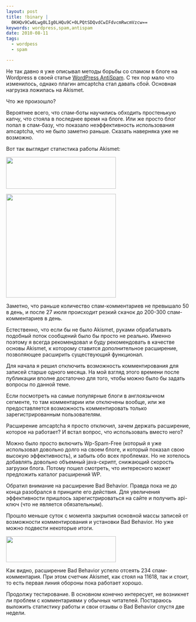 ```yaml
--- 
layout: post
title: !binary |
  0KHQv9Cw0Lwg0LIg0LHQu9C+0LPQtSDQvdCwIFdvcmRwcmVzcw==
keywords: wordpress,spam,antispam
date: 2010-08-11
tags:
  - wordpess
  - spam

---
```

Не так давно я уже описывал методы борьбы со спамом в блоге на Wordpress в своей статье <a href="/2010/01/05/wordpress-antispam/">WordPress AntiSpam</a>. С тех пор мало что изменилось, однако плагин amcaptcha стал давать сбой. Основная нагрузка ложилась на Akismet.

Что же произошло?

Вероятнее всего, что спам-боты научились обходить простенькую капчу, что стояла в последнее время на блоге. Или же просто блог попал в спам-базу, что показало неэффективность использования amcaptcha, что не было заметно раньше. Сказать наверняка уже не возможно.

Вот так выглядит статистика работы Akismet:

<a href="http://static.juev.ru/2010/08/akismet_dia.png" id="lightbox"><img class="aligncenter size-medium wp-image-1113" title="akismet_dia" src="http://static.juev.ru/2010/08/akismet_dia-300x87.png" alt="" width="300" height="87" /></a>

<a href="http://static.juev.ru/2010/08/akismet_stat.png" id="lightbox"><img class="aligncenter size-medium wp-image-1114" title="akismet_stat" src="http://static.juev.ru/2010/08/akismet_stat-300x284.png" alt="" width="300" height="284" /></a>

Заметно, что раньше количество спам-комментариев не превышало 50 в день, и после 27 июля происходит резкий скачок до 200-300 спам-комментариев в день.

Естественно, что если бы не было Akismet, руками обрабатывать подобный поток сообщений было бы просто не реально. Именно поэтому я всегда рекомендовал и буду рекомендовать в качестве основы Akismet, к которому ставится дополнительное расширение, позволяющее расширить существующий функционал.

Для начала я решил отключить возможность комментирования для записей старше одного месяца. На мой взгляд этого времени после публикации вполне достаточно для того, чтобы можно было бы задать вопросы по данной теме.

Если посмотреть на самые популярные блоги в англоязычном сегменте, то там комментарии или отключены вообще, или же предоставляется возможность комментировать только зарегистрированным пользователям.

Расширение amcaptcha я просто отключил, зачем держать расширение, которое на работает? И встал вопрос, что использовать вместо него?

Можно было просто включить Wp-Spam-Free (который я уже использовал довольно долго на своем блоге, и который показал свою высокую эффективность), и забыть обо всех проблемах. Но не хотелось добавлять довольно объемный java-скрипт, снижающий скорость загрузки блога. Потому пошел смотреть, что интересного может предложить каталог расширений WP.

Обратил внимание на расширение Bad Behavior. Правда пока не до конца разобрался в принципе его действия. Для увеличения эффективности пришлось зарегистрироваться на сайте и получить api-ключ (что не является обязательным).

Прошло меньше суток с момента закрытия основной массы записей от возможности комментирования и установки Bad Behavior. Но уже можно подвести некоторые итоги.

<a href="http://static.juev.ru/2010/08/bad_behavior.png" id="lightbox"><img class="aligncenter size-medium wp-image-1115" title="bad_behavior" src="http://static.juev.ru/2010/08/bad_behavior-300x71.png" alt="" width="300" height="71" /></a>

Как видно, расширение Bad Behavior успело отсеять 234 спам-комментария. При этом счетчик Akismet, как стоял на 11618, так и стоит, то есть первая линия обороны пока работает хорошо.

Продолжу тестирование. В основном конечно интересует, не возникнет ли проблем с комментариями у обычных читателей. Постараюсь выложить статистику работы и свои отзывы о Bad Behavior спустя две недели.
